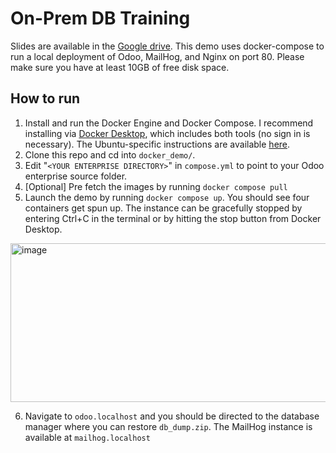# On-Prem DB Training
Slides are available in the [Google drive](https://docs.google.com/presentation/d/1cYpzJD4RtvUL_j3t3jDAhAp3ZIA1qdiwL2-FQSauxjQ/edit?usp=sharing).
This demo uses docker-compose to run a local deployment of Odoo, MailHog, and Nginx on port 80. Please make sure you have at least 10GB of free disk space.

## How to run
1.  Install and run the Docker Engine and Docker Compose. I recommend installing via [Docker Desktop](https://docs.docker.com/get-started/get-docker/), which includes both tools (no sign in is necessary).
The Ubuntu-specific instructions are available [here](https://docs.docker.com/desktop/setup/install/linux/ubuntu/).
2.  Clone this repo and cd into `docker_demo/`.
3.  Edit "`<YOUR ENTERPRISE DIRECTORY>`" in `compose.yml` to point to your Odoo enterprise source folder.
4.  [Optional] Pre fetch the images by running `docker compose pull`
5.  Launch the demo by running `docker compose up`. You should see four containers get spun up. The instance can be gracefully stopped by entering Ctrl+C in the terminal or by hitting the stop button from Docker Desktop.
<img width="610" height="254" alt="image" src="https://github.com/user-attachments/assets/924e0feb-c2fc-4280-9090-89cfe57c66a1" />

6.  Navigate to `odoo.localhost` and you should be directed to the database manager where you can restore `db_dump.zip`. The MailHog instance is available at `mailhog.localhost`
